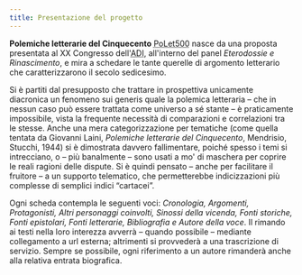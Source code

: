 ```yaml
---
title: Presentazione del progetto
---
```

**Polemiche letterarie del Cinquecento** <abbr title="Polemiche Letterarie del Cinquecento">PoLet500</abbr> nasce da una proposta presentata al XX Congresso dell'<abbr title="Associazione Degli Italianisti">ADI</abbr>, all'interno del panel *Eterodossie e Rinascimento*, e mira a schedare le tante querelle di argomento letterario che caratterizzarono il secolo sedicesimo.

Si è partiti dal presupposto che trattare in prospettiva unicamente diacronica un fenomeno sui generis quale la polemica letteraria – che in nessun caso può essere trattata come universo a sé stante – è praticamente impossibile, vista la frequente necessità di comparazioni e correlazioni tra le stesse. Anche una mera categorizzazione per tematiche (come quella tentata da Giovanni Laini, *Polemiche letterarie del Cinquecento*, Mendrisio, Stucchi, 1944) si è dimostrata davvero fallimentare, poiché spesso i temi si intrecciano, o – più banalmente – sono usati a mo' di maschera per coprire le reali ragioni delle dispute. Si è quindi pensato – anche per facilitare il fruitore – a un supporto telematico, che permetterebbe indicizzazioni più complesse di semplici indici “cartacei”.

Ogni scheda contempla le seguenti voci: *Cronologia, Argomenti, Protagonisti, Altri personaggi coinvolti, Sinossi della vicenda, Fonti storiche, Fonti epistolari, Fonti letterarie, Bibliografia e Autore della voce*. Il rimando ai testi nella loro interezza avverrà – quando possibile – mediante collegamento a url esterna; altrimenti si provvederà a una trascrizione di servizio. Sempre se possibile, ogni riferimento a un autore rimanderà anche alla relativa entrata biografica.
